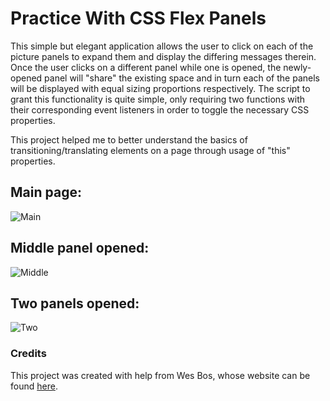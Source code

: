 # Practice With CSS Flex Panels

This simple but elegant application allows the user to click on each of the picture panels to expand them and display the differing messages therein. Once the user clicks on a different panel while one is opened, the newly-opened panel will "share" the existing space and in turn each of the panels will be displayed with equal sizing proportions respectively. The script to grant this functionality is quite simple, only requiring two functions with their corresponding event listeners in order to toggle the necessary CSS properties.

This project helped me to better understand the basics of transitioning/translating elements on a page through usage of "this" properties.

## Main page:

![Main](https://i.imgur.com/pPn3zTY.png?1 'Main')

## Middle panel opened:

![Middle](https://i.imgur.com/1zjqmat.png?1 'Middle')

## Two panels opened:

![Two](https://i.imgur.com/jGEbFO1.png?1 'Two')

### Credits

This project was created with help from Wes Bos, whose website can be found [here](https://wesbos.com/).